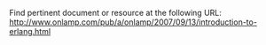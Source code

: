 Find pertinent document or resource at the following URL:
http://www.onlamp.com/pub/a/onlamp/2007/09/13/introduction-to-erlang.html
